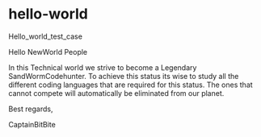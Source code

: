 # hello-world
Hello_world_test_case

Hello NewWorld People

In this Technical world we strive to become a Legendary SandWormCodehunter.
To achieve this status its wise to study all the different coding languages that are required for this status.
The ones that cannot compete will automatically be eliminated from our planet.

Best regards,

CaptainBitBite
